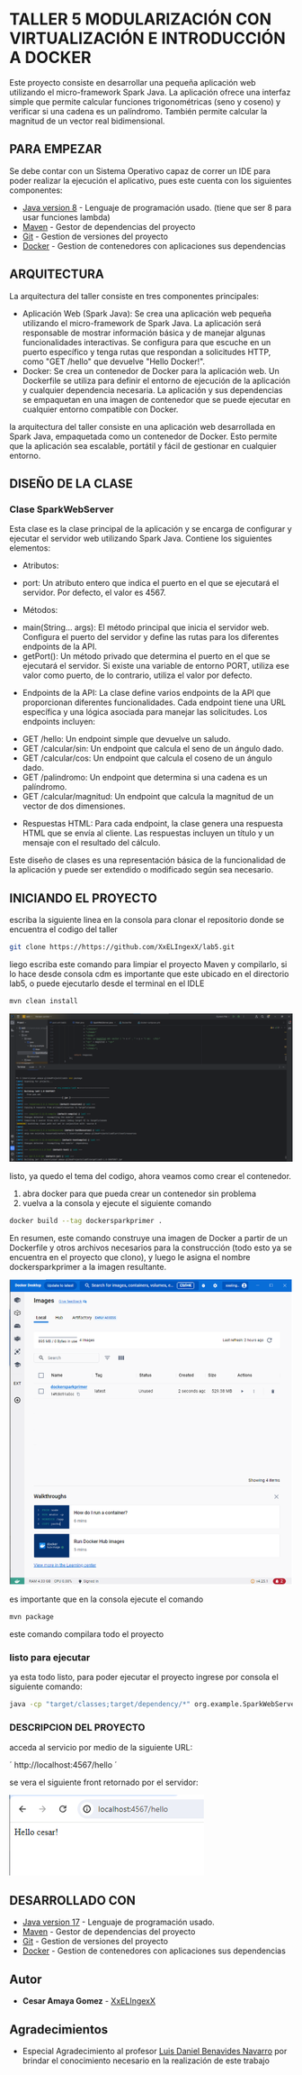 # TALLER 5 MODULARIZACIÓN CON VIRTUALIZACIÓN E INTRODUCCIÓN A DOCKER

Este proyecto consiste en desarrollar una pequeña aplicación web utilizando el micro-framework Spark Java. La aplicación ofrece una interfaz simple que permite calcular funciones trigonométricas (seno y coseno) y verificar si una cadena es un palíndromo. También permite calcular la magnitud de un vector real bidimensional.

## PARA EMPEZAR

Se debe contar con un Sistema Operativo capaz de correr un IDE para poder realizar la ejecución el aplicativo, pues este cuenta con los siguientes componentes:
* [Java version 8](https://www.oracle.com/co/java/technologies/downloads/) - Lenguaje de programación usado. (tiene que ser 8 para usar funciones lambda)
* [Maven](https://maven.apache.org/download.cgi) - Gestor de dependencias del proyecto
* [Git](https://git-scm.com/downloads) - Gestion de versiones del proyecto 
* [Docker](https://www.docker.com/products/docker-desktop/) - Gestion de contenedores con  aplicaciones sus dependencias



## ARQUITECTURA
La arquitectura del taller consiste en tres componentes principales:

* Aplicación Web (Spark Java): 
Se crea una aplicación web pequeña utilizando el micro-framework de Spark Java. La aplicación será responsable de mostrar información básica y de manejar algunas funcionalidades interactivas. Se configura para que escuche en un puerto específico y tenga rutas que respondan a solicitudes HTTP, como "GET /hello" que devuelve "Hello Docker!".
* Docker: 
Se crea un contenedor de Docker para la aplicación web. Un Dockerfile se utiliza para definir el entorno de ejecución de la aplicación y cualquier dependencia necesaria. La aplicación y sus dependencias se empaquetan en una imagen de contenedor que se puede ejecutar en cualquier entorno compatible con Docker.

 la arquitectura del taller consiste en una aplicación web desarrollada en Spark Java, empaquetada como un contenedor de Docker. Esto permite que la aplicación sea escalable, portátil y fácil de gestionar en cualquier entorno.

 ## DISEÑO DE LA CLASE

### Clase SparkWebServer
 Esta clase es la clase principal de la aplicación y se encarga de configurar y ejecutar el servidor web utilizando Spark Java. Contiene los siguientes elementos:

* Atributos:
- port: Un atributo entero que indica el puerto en el que se ejecutará el servidor. Por defecto, el valor es 4567.
* Métodos:
- main(String... args): El método principal que inicia el servidor web. Configura el puerto del servidor y define las rutas para los diferentes endpoints de la API.
- getPort(): Un método privado que determina el puerto en el que se ejecutará el servidor. Si existe una variable de entorno PORT, utiliza ese valor como puerto, de lo contrario, utiliza el valor por defecto.
* Endpoints de la API: La clase define varios endpoints de la API que proporcionan diferentes funcionalidades. Cada endpoint tiene una URL específica y una lógica asociada para manejar las solicitudes. Los endpoints incluyen:

- GET /hello: Un endpoint simple que devuelve un saludo.
- GET /calcular/sin: Un endpoint que calcula el seno de un ángulo dado.
- GET /calcular/cos: Un endpoint que calcula el coseno de un ángulo dado.
- GET /palindromo: Un endpoint que determina si una cadena es un palíndromo.
- GET /calcular/magnitud: Un endpoint que calcula la magnitud de un vector de dos dimensiones.

* Respuestas HTML: Para cada endpoint, la clase genera una respuesta HTML que se envía al cliente. Las respuestas incluyen un título y un mensaje con el resultado del cálculo.

Este diseño de clases es una representación básica de la funcionalidad de la aplicación y puede ser extendido o modificado según sea necesario.


## INICIANDO EL PROYECTO

escriba la siguiente linea en la consola para clonar el repositorio donde se encuentra el codigo del taller

```bash
git clone https://https://github.com/XxELIngexX/lab5.git
```

liego escriba este comando para limpiar el proyecto Maven y compilarlo, si lo hace desde consola cdm es importante que este ubicado en el directorio lab5, o puede ejecutarlo desde el terminal en el IDLE

```bash
mvn clean install
```
![](images/1.png)

listo, ya quedo el tema del codigo, ahora veamos como crear el contenedor.
1. abra docker para que pueda crear un contenedor sin problema
2. vuelva a la consola y ejecute el siguiente comando
```bash
docker build --tag dockersparkprimer .
```
En resumen, este comando construye una imagen de Docker a partir de un Dockerfile y otros archivos necesarios para la construcción (todo esto ya se encuentra en el proyecto que clono), y luego le asigna el nombre dockersparkprimer a la imagen resultante.

![](images/2.png)

es importante que en la consola ejecute el comando
```bash
mvn package
```
este comando compilara todo el proyecto

### listo para ejecutar
ya esta todo listo, para poder ejecutar el proyecto ingrese por consola el siguiente comando:
```bash
java -cp "target/classes;target/dependency/*" org.example.SparkWebServer

```



### DESCRIPCION DEL PROYECTO

acceda al servicio por medio de la siguiente URL:

´
http://localhost:4567/hello
´

se vera el siguiente front retornado por el servidor:

![](images/3.png)



## DESARROLLADO CON

* [Java version 17](https://www.oracle.com/co/java/technologies/downloads/) - Lenguaje de programación usado.
* [Maven](https://maven.apache.org/download.cgi) - Gestor de dependencias del proyecto
* [Git](https://git-scm.com/downloads) - Gestion de versiones del proyecto
* [Docker](https://www.docker.com/products/docker-desktop/) - Gestion de contenedores con  aplicaciones sus dependencias

<!--
## Version

We use [SemVer](http://semver.org/) for versioning. For the versions available, see the [tags on this repository](https://github.com/your/project/tags). -->

## Autor

* **Cesar Amaya Gomez** - [XxELIngexX](https://github.com/XxELIngexX)

<!--
## License
This project is licensed under the MIT License - see the [LICENSE.md](LICENSE.md) file for details -->

## Agradecimientos

* Especial Agradecimiento al profesor [Luis Daniel Benavides Navarro](https://ldbn.is.escuelaing.edu.co/) por brindar el conocimiento necesario en la realización de este trabajo
